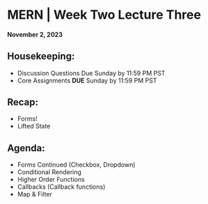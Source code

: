 # MERN | Week Two Lecture Three
#### November 2, 2023

## Housekeeping:
- Discussion Questions Due Sunday by 11:59 PM PST
- Core Assignments **DUE** Sunday by 11:59 PM PST

## Recap:
- Forms!
- Lifted State

## Agenda:
- Forms Continued (Checkbox, Dropdown)
- Conditional Rendering
- Higher Order Functions
- Callbacks (Callback functions)
- Map & Filter

